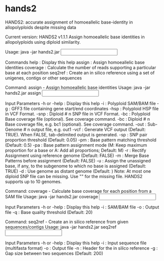 # hands2
HANDS2: accurate assignment of homoeallelic base-identity in allopolyploids despite missing data

Current version: HANDS2 v1.1.1
Assign homoeallelic base identities in allopolyploids using diploid similarity.

Usage: java -jar hands2.jar <command> <input parameters>

Commands
	help      :   Display this help
	assign    :   Assign homoeallelic base identities
	coverage  :   Calculate the number of reads supporting a particular base at each position
	seq2ref   :   Create an in silico reference using a set of unigenes, contigs or other sequences


Command: assign - Assign homoeallelic base identities
Usage: java -jar hands2.jar assign <input parameters>

Input Parameters
	-h or -help    :   Display this help
	-i <str>       :   Polyploid SAM/BAM file
	-g <str>       :   GFF3 file containing gene start/end coordinates
	-hsp <str>     :   Polyploid HSP file in VCF Format.
	-snp<n> <str>  :   Diploid # n SNP file in VCF Format.
	-bc <str>      :   Polyploid Base coverage file (optional). See coverage command.
	-bc<n> <str>   :   Diploid # n Base coverage file, e.g. bc1 (optional). See coverage command.
	-out<n> <str>  :   Sub-Genome # n output file, e.g. out1
	-vcf <boolean> :   Generate VCF output (Default: TRUE). When FALSE, tab-delimited output is generated.
	-sp <double>   :   SNP pair proportion threshold (Default: 0.05)
	-pm <double>   :   Base pattern matching threshold (Default: 0.5)
	-pa <char>     :   Base pattern assignment mode (M: Keep maximum proportion for a base or A: Add all proportions; Default: M)
	-r <boolean>   :   Rectify Assignment using reference genome (Default: FALSE)
	-m <boolean>   :   Merge Base Patterns before assignment (Default: FALSE)
	-u <boolean>   :   Assign the unassigned base, if any, to the subgenome to which no base is assigned (Default: TRUE)
	-d <int>       :   Use genome <int> as distant genome (Default: <null>)
Note: At most one diploid SNP file can be missing. Use "" for the missing file.
      HANDS2 supports up to 10 genomes.

  
  Command: coverage - Calculate base coverage for each position from a SAM file
Usage: java -jar hands2.jar coverage <input parameters>

Input Parameters
	-h or -help  :   Display this help
	-i <str>     :   SAM/BAM file
	-o <str>     :   Output file
	-q <int>     :   Base quality threshold (Default: 20)

  
  Command: seq2ref - Create an in silico reference from given sequences/contigs
Usage: java -jar hands2.jar seq2ref <input parameters>

Input Parameters
	-h or -help  :   Display this help
	-i <str>     :   Input sequence file (multifasta format)
	-o <str>     :   Output file
	-n <str>     :   Header for the in silico reference
	-g <int>     :   Gap size between two sequences (Default: 200)
